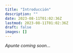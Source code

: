 ```yaml
---
title: "Introducción"
description: ""
date: 2023-08-11T01:02:36Z
lastmod: 2023-08-11T01:02:36Z
draft: false
images: []
---
```


_Apunte coming soon..._

